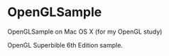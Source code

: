 # OpenGLSample
OpenGLSample on Mac OS X (for my OpenGL study)

OpenGL Superbible 6th Edition sample.
